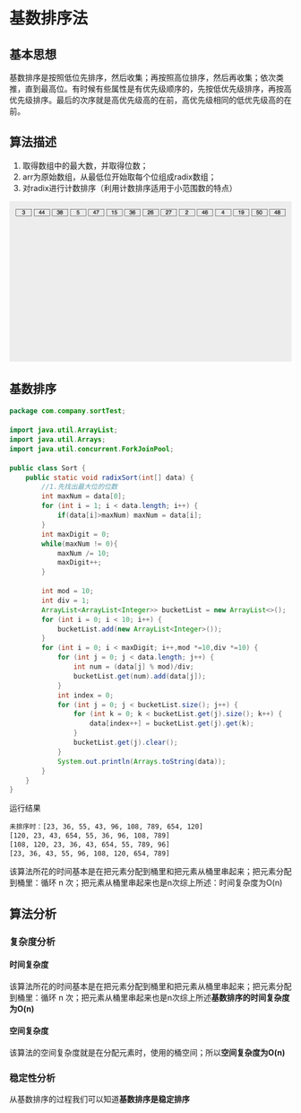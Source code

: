 # 基数排序法
## 基本思想
基数排序是按照低位先排序，然后收集；再按照高位排序，然后再收集；依次类推，直到最高位。有时候有些属性是有优先级顺序的，先按低优先级排序，再按高优先级排序。最后的次序就是高优先级高的在前，高优先级相同的低优先级高的在前。

## 算法描述
1. 取得数组中的最大数，并取得位数；
2. arr为原始数组，从最低位开始取每个位组成radix数组；
3. 对radix进行计数排序（利用计数排序适用于小范围数的特点）


![基数排序动图演示](https://github.com/ChenLiang-Vic/Personal-Notes/blob/master/%E6%95%B0%E6%8D%AE%E7%BB%93%E6%9E%84%E4%B8%8E%E7%AE%97%E6%B3%95/img/%E5%9F%BA%E6%95%B0%E6%8E%92%E5%BA%8F.gif)

## 基数排序
```java
package com.company.sortTest;

import java.util.ArrayList;
import java.util.Arrays;
import java.util.concurrent.ForkJoinPool;

public class Sort {
    public static void radixSort(int[] data) {
        //1.先找出最大位的位数
        int maxNum = data[0];
        for (int i = 1; i < data.length; i++) {
            if(data[i]>maxNum) maxNum = data[i];
        }
        int maxDigit = 0;
        while(maxNum != 0){
            maxNum /= 10;
            maxDigit++;
        }

        int mod = 10;
        int div = 1;
        ArrayList<ArrayList<Integer>> bucketList = new ArrayList<>();
        for (int i = 0; i < 10; i++) {
            bucketList.add(new ArrayList<Integer>());
        }
        for (int i = 0; i < maxDigit; i++,mod *=10,div *=10) {
            for (int j = 0; j < data.length; j++) {
                int num = (data[j] % mod)/div;
                bucketList.get(num).add(data[j]);
            }
            int index = 0;
            for (int j = 0; j < bucketList.size(); j++) {
                for (int k = 0; k < bucketList.get(j).size(); k++) {
                    data[index++] = bucketList.get(j).get(k);
                }
                bucketList.get(j).clear();
            }
            System.out.println(Arrays.toString(data));
        }
    }
}

```
运行结果
```
未排序时：[23, 36, 55, 43, 96, 108, 789, 654, 120]
[120, 23, 43, 654, 55, 36, 96, 108, 789]
[108, 120, 23, 36, 43, 654, 55, 789, 96]
[23, 36, 43, 55, 96, 108, 120, 654, 789]

```

 该算法所花的时间基本是在把元素分配到桶里和把元素从桶里串起来；把元素分配到桶里：循环 n 次；把元素从桶里串起来也是n次综上所述：时间复杂度为O(n)
## 算法分析
### 复杂度分析
#### 时间复杂度
 该算法所花的时间基本是在把元素分配到桶里和把元素从桶里串起来；把元素分配到桶里：循环 n 次；把元素从桶里串起来也是n次综上所述**基数排序的时间复杂度为O(n)**
#### 空间复杂度
该算法的空间复杂度就是在分配元素时，使用的桶空间；所以**空间复杂度为O(n)**
### 稳定性分析  
从基数排序的过程我们可以知道**基数排序是稳定排序**